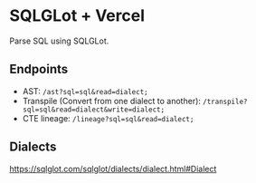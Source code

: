 # SQLGLot + Vercel

Parse SQL using SQLGLot.

## Endpoints

* AST: `/ast?sql=sql&read=dialect;`
* Transpile (Convert from one dialect to another): `/transpile?sql=sql&read=dialect&write=dialect;`
* CTE lineage: `/lineage?sql=sql&read=dialect;`

## Dialects

https://sqlglot.com/sqlglot/dialects/dialect.html#Dialect
